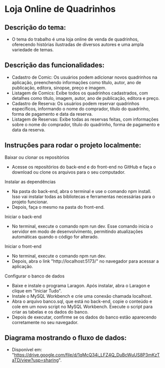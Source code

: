 # Loja Online de Quadrinhos

## Descrição do tema:

- O tema do trabalho é uma loja online de venda de quadrinhos, oferecendo histórias ilustradas de diversos autores e uma ampla variedade de temas.

## Descrição das funcionalidades:

- Cadastro de Comic: Os usuários podem adicionar novos quadrinhos na aplicação, preenchendo informações como título, autor, ano de publicação, editora, sinopse, preço e imagem.
- Listagem de Comics: Exibe todos os quadrinhos cadastrados, com detalhes como título, imagem, autor, ano de publicação, editora e preço.
- Cadastro de Reserva: Os usuários podem reservar quadrinhos específicos, informando o nome do comprador, título do quadrinho, forma de pagamento e data da reserva.
- Listagem de Reservas: Exibe todas as reservas feitas, com informações sobre o nome do comprador, título do quadrinho, forma de pagamento e data da reserva.

## Instruções para rodar o projeto localmente:

Baixar ou clonar os repositórios
- Acesse os repositórios do back-end e do front-end no GitHub e faça o download ou clone os arquivos para o seu computador.

Instalar as dependências
- Na pasta do back-end, abra o terminal e use o comando npm install. Isso vai instalar todas as bibliotecas e ferramentas necessárias para o projeto funcionar.
- Depois, faça o mesmo na pasta do front-end.

Iniciar o back-end
- No terminal, execute o comando npm run dev. Esse comando inicia o servidor em modo de desenvolvimento, permitindo atualizações automáticas quando o código for alterado.

Iniciar o front-end
- No terminal, execute o comando npm run dev.
- Depois, abra o link "http://localhost:5173/" no navegador para acessar a aplicação.

Configurar o banco de dados
- Baixe e instale o programa Laragon. Após instalar, abra o Laragon e clique em "Iniciar Tudo".
- Instale o MySQL Workbench e crie uma conexão chamada localhost.
- Abra o arquivo banco.sql, que está no back-end, copie o conteúdo e cole em um novo script no MySQL Workbench. Execute o script para criar as tabelas e os dados do banco.
- Depois de executar, confirme se os dados do banco estão aparecendo corretamente no seu navegador.

## Diagrama mostrando o fluxo de dados:

- Disponível em: "https://drive.google.com/file/d/1qMcQ34i_LFZ4Q_DuBcWuUS8P3mKzTaTD/view?usp=sharing".
